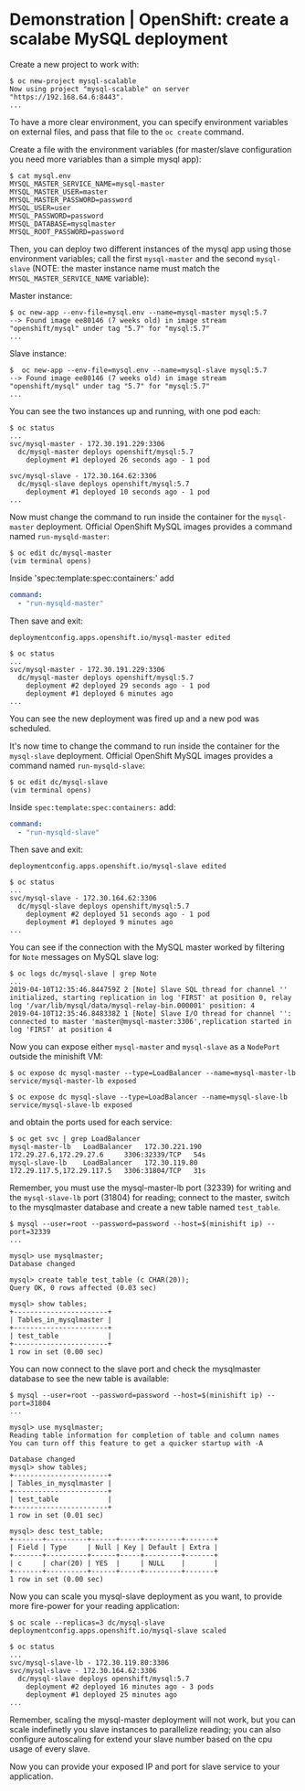 # Demonstration | OpenShift: create a scalabe MySQL deployment

Create a new project to work with:

```console
$ oc new-project mysql-scalable
Now using project "mysql-scalable" on server "https://192.168.64.6:8443".
...
```

To have a more clear environment, you can specify environment variables on
external files, and pass that file to the `oc create` command.

Create a file with the environment variables (for master/slave configuration
you need more variables than a simple mysql app):

```console
$ cat mysql.env
MYSQL_MASTER_SERVICE_NAME=mysql-master
MYSQL_MASTER_USER=master
MYSQL_MASTER_PASSWORD=password
MYSQL_USER=user
MYSQL_PASSWORD=password
MYSQL_DATABASE=mysqlmaster
MYSQL_ROOT_PASSWORD=password
```

Then, you can deploy two different instances of the mysql app using those
environment variables; call the first `mysql-master`  and the second
`mysql-slave` (NOTE: the master instance name must match the
`MYSQL_MASTER_SERVICE_NAME` variable):

Master instance:

```console
$ oc new-app --env-file=mysql.env --name=mysql-master mysql:5.7
--> Found image ee80146 (7 weeks old) in image stream "openshift/mysql" under tag "5.7" for "mysql:5.7"
...
```

Slave instance:

```console
$  oc new-app --env-file=mysql.env --name=mysql-slave mysql:5.7
--> Found image ee80146 (7 weeks old) in image stream "openshift/mysql" under tag "5.7" for "mysql:5.7"
...
```

You can see the two instances up and running, with one pod each:

```console
$ oc status
...
svc/mysql-master - 172.30.191.229:3306
  dc/mysql-master deploys openshift/mysql:5.7
    deployment #1 deployed 26 seconds ago - 1 pod

svc/mysql-slave - 172.30.164.62:3306
  dc/mysql-slave deploys openshift/mysql:5.7
    deployment #1 deployed 10 seconds ago - 1 pod
...
```

Now must change the command to run inside the container for the `mysql-master`
deployment. Official OpenShift MySQL images provides a command named
`run-mysqld-master`:

```console
$ oc edit dc/mysql-master
(vim terminal opens)
```

Inside 'spec:template:spec:containers:' add

```yaml
command:
  - "run-mysqld-master"
```

Then save and exit:

```console
deploymentconfig.apps.openshift.io/mysql-master edited
```

```console
$ oc status
...
svc/mysql-master - 172.30.191.229:3306
  dc/mysql-master deploys openshift/mysql:5.7
    deployment #2 deployed 29 seconds ago - 1 pod
    deployment #1 deployed 6 minutes ago
...
```

You can see the new deployment was fired up and a new pod was scheduled.

It's now time to change the command to run inside the container for the
`mysql-slave` deployment. Official OpenShift MySQL images provides a command
named `run-mysqld-slave`:

```console
$ oc edit dc/mysql-slave
(vim terminal opens)
```

Inside `spec:template:spec:containers:` add:

```yaml
command:
  - "run-mysqld-slave"
```

Then save and exit:

```console
deploymentconfig.apps.openshift.io/mysql-slave edited
```

```console
$ oc status
...
svc/mysql-slave - 172.30.164.62:3306
  dc/mysql-slave deploys openshift/mysql:5.7
    deployment #2 deployed 51 seconds ago - 1 pod
    deployment #1 deployed 9 minutes ago
...
```

You can see if the connection with the MySQL master worked by filtering for
`Note` messages on MySQL slave log:

```console
$ oc logs dc/mysql-slave | grep Note
...
2019-04-10T12:35:46.844759Z 2 [Note] Slave SQL thread for channel '' initialized, starting replication in log 'FIRST' at position 0, relay log '/var/lib/mysql/data/mysql-relay-bin.000001' position: 4
2019-04-10T12:35:46.848338Z 1 [Note] Slave I/O thread for channel '': connected to master 'master@mysql-master:3306',replication started in log 'FIRST' at position 4
```

Now you can expose either `mysql-master` and `mysql-slave` as a `NodePort`
outside the minishift VM:

```console
$ oc expose dc mysql-master --type=LoadBalancer --name=mysql-master-lb
service/mysql-master-lb exposed

$ oc expose dc mysql-slave --type=LoadBalancer --name=mysql-slave-lb
service/mysql-slave-lb exposed
```

and obtain the ports used for each service:

```console
$ oc get svc | grep LoadBalancer
mysql-master-lb   LoadBalancer   172.30.221.190   172.29.27.6,172.29.27.6     3306:32339/TCP   54s
mysql-slave-lb    LoadBalancer   172.30.119.80    172.29.117.5,172.29.117.5   3306:31804/TCP   31s
```

Remember, you must use the mysql-master-lb port (32339) for writing and the
`mysql-slave-lb` port (31804) for reading; connect to the master, switch to
the mysqlmaster database and create a new table named `test_table`.

```console
$ mysql --user=root --password=password --host=$(minishift ip) --port=32339
...

mysql> use mysqlmaster;
Database changed

mysql> create table test_table (c CHAR(20));
Query OK, 0 rows affected (0.03 sec)

mysql> show tables;
+-----------------------+
| Tables_in_mysqlmaster |
+-----------------------+
| test_table            |
+-----------------------+
1 row in set (0.00 sec)
```

You can now connect to the slave port and check the mysqlmaster database to see
the new table is available:

```console
$ mysql --user=root --password=password --host=$(minishift ip) --port=31804
...

mysql> use mysqlmaster;
Reading table information for completion of table and column names
You can turn off this feature to get a quicker startup with -A

Database changed
mysql> show tables;
+-----------------------+
| Tables_in_mysqlmaster |
+-----------------------+
| test_table            |
+-----------------------+
1 row in set (0.01 sec)

mysql> desc test_table;
+-------+----------+------+-----+---------+-------+
| Field | Type     | Null | Key | Default | Extra |
+-------+----------+------+-----+---------+-------+
| c     | char(20) | YES  |     | NULL    |       |
+-------+----------+------+-----+---------+-------+
1 row in set (0.00 sec)
```

Now you can scale you mysql-slave deployment as you want, to provide more
fire-power for your reading application:

```console
$ oc scale --replicas=3 dc/mysql-slave
deploymentconfig.apps.openshift.io/mysql-slave scaled

$ oc status
...
svc/mysql-slave-lb - 172.30.119.80:3306
svc/mysql-slave - 172.30.164.62:3306
  dc/mysql-slave deploys openshift/mysql:5.7
    deployment #2 deployed 16 minutes ago - 3 pods
    deployment #1 deployed 25 minutes ago
...
```

Remember, scaling the mysql-master deployment will not work, but you can scale
indefinetly you slave instances to parallelize reading; you can also configure
autoscaling for extend your slave number based on the cpu usage of every slave.

Now you can provide your exposed IP and port for slave service to your
application.
